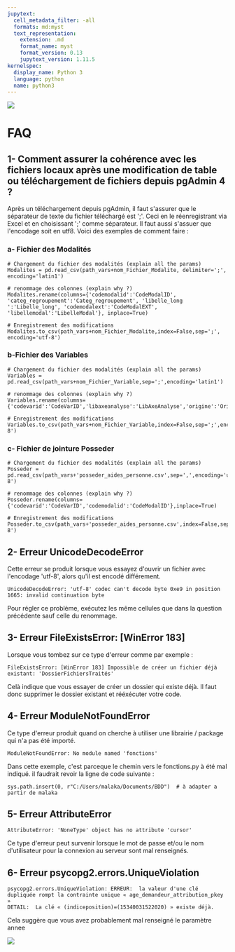 ```yaml
---
jupytext:
  cell_metadata_filter: -all
  formats: md:myst
  text_representation:
    extension: .md
    format_name: myst
    format_version: 0.13
    jupytext_version: 1.11.5
kernelspec:
  display_name: Python 3
  language: python
  name: python3
---
```

![](Bandeau_seul_ODH.png)

# FAQ

## 1- Comment assurer la cohérence avec les fichiers locaux après une modification de table ou téléchargement de fichiers depuis pgAdmin 4 ?

Après un téléchargement depuis pgAdmin, il faut s'assurer que le séparateur de texte du fichier téléchargé est ';'. Ceci en le réenregistrant via Excel et en choisissant ';' comme séparateur. Il faut aussi s'assuer que l'encodage soit en utf8.
    Voici des exemples de comment faire :

### a- Fichier des Modalités
```{code-cell}
# Chargement du fichier des modalités (explain all the params)
Modalites = pd.read_csv(path_vars+nom_Fichier_Modalite, delimiter=';', encoding='latin1')
```


```{code-cell}
# renommage des colonnes (explain why ?)
Modalites.rename(columns={'codemodalid':'CodeModalID', 'categ_regroupement':'Categ_regroupement', 'libelle_long	':'Libelle_long', 'codemodalext':'CodeModalEXT', 'libellemodal':'LibelleModal'}, inplace=True)
```


```{code-cell}
# Enregistrement des modifications
Modalites.to_csv(path_vars+nom_Fichier_Modalite,index=False,sep=';', encoding='utf-8')
```
### b-Fichier des Variables
```{code-cell}
# Chargement du fichier des modalités (explain all the params)
Variables = pd.read_csv(path_vars+nom_Fichier_Variable,sep=';',encoding='latin1')
```


```{code-cell}
# renommage des colonnes (explain why ?)
Variables.rename(columns={'codevarid':'CodeVarID','libaxeanalyse':'LibAxeAnalyse','origine':'Origine','codevarext':'CodeVarEXT'},inplace=True)
```


```{code-cell}
# Enregistrement des modifications
Variables.to_csv(path_vars+nom_Fichier_Variable,index=False,sep=';',encoding='utf-8')
```

### c- Fichier de jointure Posseder
```{code-cell}
# Chargement du fichier des modalités (explain all the params)
Posseder = pd.read_csv(path_vars+'posseder_aides_personne.csv',sep=',',encoding='utf-8')
```


```{code-cell}
# renommage des colonnes (explain why ?)
Posseder.rename(columns={'codevarid':'CodeVarID','codemodalid':'CodeModalID'},inplace=True)
```


```{code-cell}
# Enregistrement des modifications
Posseder.to_csv(path_vars+'posseder_aides_personne.csv',index=False,sep=';',encoding='utf-8')
```
## 2- Erreur UnicodeDecodeError
Cette erreur se produit lorsque vous essayez d'ouvrir un fichier avec l'encodage 'utf-8', alors qu'il est encodé différement.
```{code-cell}
UnicodeDecodeError: 'utf-8' codec can't decode byte 0xe9 in position 1665: invalid continuation byte
```
Pour régler ce problème, exécutez les même cellules que dans la question précédente sauf celle du renommage.


## 3- Erreur FileExistsError: [WinError 183] 
Lorsque vous tombez sur ce type d'erreur comme par exemple :

```{code-cell}
FileExistsError: [WinError 183] Impossible de créer un fichier déjà existant: 'DossierFichiersTraités'
```
Celà indique que vous essayer de créer un dossier qui existe déjà. Il faut donc supprimer le dossier existant et rééxécuter votre code.


## 4- Erreur ModuleNotFoundError 
Ce type d'erreur produit quand on cherche à utiliser une librairie / package qui n'a pas été importé. 

```{code-cell}
ModuleNotFoundError: No module named 'fonctions'
```
Dans cette exemple, c'est parceque le chemin vers le fonctions.py à été mal indiqué. il faudrait revoir la ligne de code suivante :

```{code-cell}
sys.path.insert(0, r"C:/Users/malaka/Documents/BDD")  # à adapter a partir de malaka
```


## 5- Erreur AttributeError

```{code-cell}
AttributeError: 'NoneType' object has no attribute 'cursor'
```
Ce type d'erreur peut survenir lorsque le mot de passe et/ou le nom d'utilisateur pour la connexion au serveur sont mal renseignés.


## 6- Erreur psycopg2.errors.UniqueViolation

```{code-cell}
psycopg2.errors.UniqueViolation: ERREUR:  la valeur d'une clé dupliquée rompt la contrainte unique « age_demandeur_attribution_pkey »
DETAIL:  La clé « (indiceposition)=(15340031522020) » existe déjà.
```
Cela suggère que vous avez probablement mal renseigné le paramètre annee

![](logo_bandeau.jpg)


